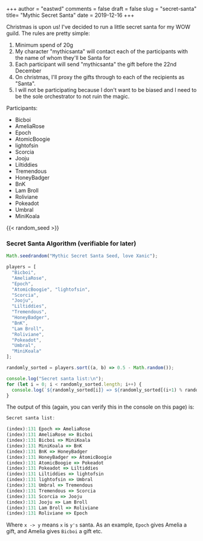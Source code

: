 +++
author = "eastwd"
comments = false
draft = false
slug = "secret-santa"
title= "Mythic Secret Santa"
date = 2019-12-16
+++

Christmas is upon us! I've decided to run a little secret santa for my WOW guild. The rules are pretty simple:

1. Minimum spend of 20g
2. My character "mythicsanta" will contact each of the participants with the name of whom they'll be Santa for
3. Each participant will send "mythicsanta" the gift before the 22nd December
4. On christmas, I'll proxy the gifts through to each of the recipients as "Santa".
5. I will not be participating because I don't want to be biased and I need to be the sole orchestrator to not ruin the magic.

Participants:

- Bicboi
- AmeliaRose
- Epoch
- AtomicBoogie
- lightofsin
- Scorcia
- Jooju
- Liltiddies
- Tremendous
- HoneyBadger
- BnK
- Lam Broll
- Roliviane
- Pokeadot
- Umbral
- MiniKoala

{{< random_seed >}}

### Secret Santa Algorithm (verifiable for later)

```javascript
Math.seedrandom("Mythic Secret Santa Seed, love Xanic");

players = [
  "Bicboi",
  "AmeliaRose",
  "Epoch",
  "AtomicBoogie", "lightofsin",
  "Scorcia",
  "Jooju",
  "Liltiddies",
  "Tremendous",
  "HoneyBadger",
  "BnK",
  "Lam Broll",
  "Roliviane",
  "Pokeadot",
  "Umbral",
  "MiniKoala"
];

randomly_sorted = players.sort((a, b) => 0.5 - Math.random());

console.log("Secret santa list:\n");
for (let i = 0; i < randomly_sorted.length; i++) {
  console.log(`${randomly_sorted[i]} => ${randomly_sorted[(i+1) % randomly_sorted.length]}`);
}
```

The output of this (again, you can verify this in the console on this page) is:

```javascript
Secret santa list:

(index):131 Epoch => AmeliaRose
(index):131 AmeliaRose => Bicboi
(index):131 Bicboi => MiniKoala
(index):131 MiniKoala => BnK
(index):131 BnK => HoneyBadger
(index):131 HoneyBadger => AtomicBoogie
(index):131 AtomicBoogie => Pokeadot
(index):131 Pokeadot => Liltiddies
(index):131 Liltiddies => lightofsin
(index):131 lightofsin => Umbral
(index):131 Umbral => Tremendous
(index):131 Tremendous => Scorcia
(index):131 Scorcia => Jooju
(index):131 Jooju => Lam Broll
(index):131 Lam Broll => Roliviane
(index):131 Roliviane => Epoch

```

Where `x -> y` means `x` is `y's` santa. As an example, `Epoch` gives Amelia a gift, and Amelia gives `Bicboi` a gift etc.

